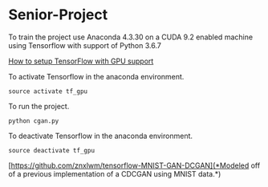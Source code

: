 # Senior-Project

To train the project use Anaconda 4.3.30 on a CUDA 9.2 enabled machine using Tensorflow with support of Python 3.6.7

[How to setup TensorFlow with GPU support](https://towardsdatascience.com/tensorflow-gpu-installation-made-easy-use-conda-instead-of-pip-52e5249374bc)

To activate Tensorflow in the anaconda environment.
```
source activate tf_gpu
```

To run the project.
```
python cgan.py
```

To deactivate Tensorflow in the anaconda environment.
```
source deactivate tf_gpu
```

[https://github.com/znxlwm/tensorflow-MNIST-GAN-DCGAN](*Modeled off of a previous implementation of a CDCGAN using MNIST data.*)
